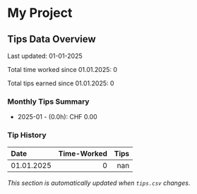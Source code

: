 # My Project

## Tips Data Overview
Last updated: 01-01-2025

Total time worked since 01.01.2025: 0

Total tips earned since 01.01.2025: 0

### Monthly Tips Summary
- 2025-01 - (0.0h): CHF 0.00

### Tip History
| Date       |   Time-Worked |   Tips |
|:-----------|--------------:|-------:|
| 01.01.2025 |          0   |  nan   |

*This section is automatically updated when `tips.csv` changes.*
